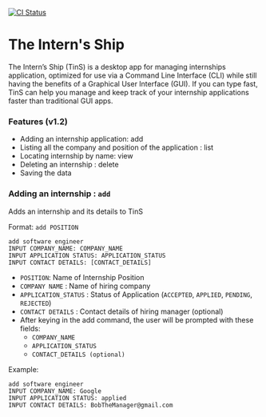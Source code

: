 [![CI Status](https://github.com/se-edu/addressbook-level3/workflows/Java%20CI/badge.svg)](https://github.com/se-edu/addressbook-level3/actions)

# The Intern's Ship

The Intern’s Ship (TinS) is a desktop app for managing internships application, optimized for use via a Command Line Interface (CLI) while still having the benefits of a Graphical User Interface (GUI). If you can type fast, TinS can help you manage and keep track of your internship applications faster than traditional GUI apps.

### Features (v1.2)
* Adding an internship application: add
* Listing all the company and position of the application : list
* Locating internship by name: view
* Deleting an internship : delete
* Saving the data

### Adding an internship : `add`

Adds an internship and its details to TinS

Format: `add POSITION`
```
add software engineer
INPUT COMPANY_NAME: COMPANY_NAME
INPUT APPLICATION STATUS: APPLICATION_STATUS
INPUT CONTACT DETAILS: [CONTACT_DETAILS]
```

* `POSITION`: Name of Internship Position
* `COMPANY NAME` : Name of hiring company
* `APPLICATION_STATUS` : Status of Application (`ACCEPTED`, `APPLIED`, `PENDING`, `REJECTED`)
* `CONTACT DETAILS` : Contact details of hiring manager (optional)
* After keying in the  add command, the user will be prompted with these fields:
  * `COMPANY_NAME`
  * `APPLICATION_STATUS`
  * `CONTACT_DETAILS (optional)`

Example:
```
add software engineer
INPUT COMPANY_NAME: Google
INPUT APPLICATION STATUS: applied
INPUT CONTACT DETAILS: BobTheManager@gmail.com
```
